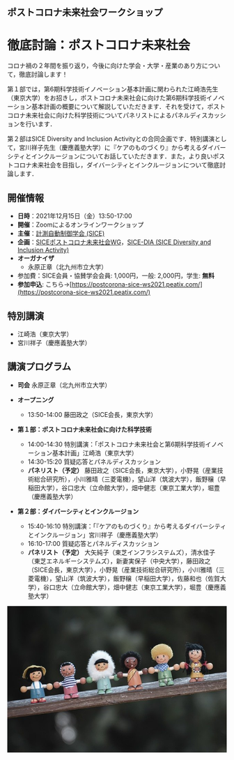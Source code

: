 ## ポストコロナ未来社会ワークショップ
# 徹底討論：ポストコロナ未来社会

コロナ禍の２年間を振り返り，今後に向けた学会・大学・産業のあり方について，徹底討論します！

第１部では，第6期科学技術イノベーション基本計画に関わられた江崎浩先生（東京大学）をお招きし，ポストコロナ未来社会に向けた第6期科学技術イノベーション基本計画の概要について解説していただきます．それを受けて，ポストコロナ未来社会に向けた科学技術についてパネリストによるパネルディスカッションを行います．

第２部はSICE Diversity and Inclusion Activityとの合同企画です．特別講演として，宮川祥子先生（慶應義塾大学）に『ケアのものづくり』から考えるダイバーシティとインクルージョンについてお話していただきます．また，より良いポストコロナ未来社会を目指し，ダイバーシティとインクルージョンについて徹底討論します．

## 開催情報
- **日時**：2021年12月15日（金）13:50-17:00
- **開催**：Zoomによるオンラインワークショップ
- **主催**：[計測自動制御学会 (SICE)](https://www.sice.jp)
- **企画**：[SICEポストコロナ未来社会WG](https://postcorona-sice.github.io/index_jp.html)，[SICE-DIA (SICE Diversity and Inclusion Activity)](https://www.sice.jp/about/sdia.html)
- **オーガナイザ**
  - 永原正章（北九州市立大学）
- 参加費：SICE会員・協賛学会会員: 1,000円，一般: 2,000円，学生: **無料**
- **参加申込**: こちら→[https://postcorona-sice-ws2021.peatix.com/](https://postcorona-sice-ws2021.peatix.com/)

## 特別講演
- 江崎浩（東京大学）
- 宮川祥子（慶應義塾大学）

## 講演プログラム
- **司会** 永原正章（北九州市立大学）
- **オープニング**
  - 13:50-14:00 藤田政之（SICE会長，東京大学）
- **第１部：ポストコロナ未来社会に向けた科学技術**
  - 14:00-14:30 特別講演：「ポストコロナ未来社会と第6期科学技術イノベーション基本計画」江崎浩（東京大学）
  - 14:30-15:20 質疑応答とパネルディスカッション
  - **パネリスト（予定）** 藤田政之（SICE会長，東京大学），小野晃（産業技術総合研究所），小川雅晴（三菱電機），望山洋（筑波大学），飯野穣（早稲田大学），谷口忠大（立命館大学），畑中健志（東京工業大学），堀豊（慶應義塾大学）

- **第２部：ダイバーシティとインクルージョン**
  - 15:40-16:10 特別講演：「『ケアのものづくり』から考えるダイバーシティとインクルージョン」宮川祥子（慶應義塾大学）
  - 16:10-17:00 質疑応答とパネルディスカッション
  - **パネリスト（予定）** 大矢純子（東芝インフラシステムズ），清水佳子（東芝エネルギーシステムズ），新妻実保子（中央大学），藤田政之（SICE会長，東京大学），小野晃（産業技術総合研究所），小川雅晴（三菱電機），望山洋（筑波大学），飯野穣（早稲田大学），佐藤和也（佐賀大学），谷口忠大（立命館大学），畑中健志（東京工業大学），堀豊（慶應義塾大学）

![Postcorona Workshop](./diversity_s.jpeg)
